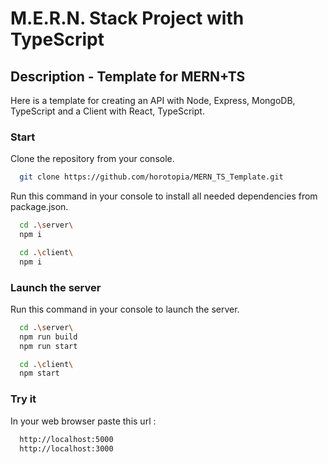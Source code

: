 # M.E.R.N. Stack Project with TypeScript

## Description - Template for MERN+TS 
Here is a template for creating an API with Node, Express, MongoDB, TypeScript and a Client with React, TypeScript.

### Start

Clone the repository from your console.

```bash
  git clone https://github.com/horotopia/MERN_TS_Template.git
```

Run this command in your console to install all needed dependencies from package.json.

```bash
  cd .\server\
  npm i
```
```bash
  cd .\client\
  npm i
```

### Launch the server

Run this command in your console to launch the server.

```bash
  cd .\server\
  npm run build
  npm run start
```
```bash
  cd .\client\
  npm start
```

### Try it

In your web browser paste this url :

```bash
  http://localhost:5000
  http://localhost:3000
```
